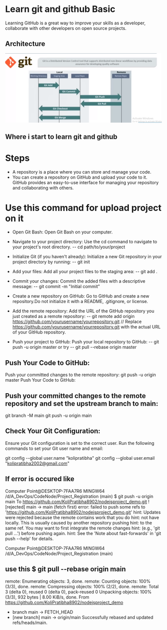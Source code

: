 # Learn git and github Basic
Learning GitHub is a great way to improve your skills as a developer, collaborate with other developers on open source projects.

## Architecture
![Architecture](Architecture.png)

## Where i start to learn git and github
# Steps 
- A repository is a place where you can store and manage your code. 
- You can create a repository on GitHub and upload your code to it. GitHub provides an easy-to-use interface for managing your repository and collaborating with others.

# Use this command for upload project on it
- Open Git Bash: Open Git Bash on your computer.
- Navigate to your project directory: Use the cd command to navigate to your project's root directory.
-- cd path/to/your/project

- Initialize Git (if you haven't already): Initialize a new Git repository in your project directory by running:
-- git init

- Add your files: Add all your project files to the staging area:
-- git add .

- Commit your changes: Commit the added files with a descriptive message:
-- git commit -m "Initial commit"
  
- Create a new repository on GitHub: Go to GitHub and create a new repository.Do not initialize it with a README, .gitignore, or license.

- Add the remote repository: Add the URL of the GitHub repository you just created as a remote repository:
-- git remote add origin https://github.com/yourusername/yourrepository.git
 // Replace https://github.com/yourusername/yourrepository.git with the actual URL of your GitHub repository.

- Push your project to GitHub: Push your local repository to GitHub:
-- git push -u origin master
or try
-- git pull --rebase origin master

## Push Your Code to GitHub:
Push your committed changes to the remote repository:
git push -u origin master
Push Your Code to GitHub:
## Push your committed changes to the remote repository and set the upstream branch to main:
git branch -M main
git push -u origin main

## Check Your Git Configuration:
Ensure your Git configuration is set to the correct user. Run the following commands to set your Git user name and email:

git config --global user.name "kolipratibha"
git config --global user.email "kolipratibha2002@gmail.com"

## If error is occured like 
Computer Point@DESKTOP-7FAA7R6 MINGW64 /d/A_DevOps/CodeNode/Project_Registration (main)
$ git push -u origin main
To https://github.com/KoliPratibha8902/nodejsproject_demo.git
 ! [rejected]        main -> main (fetch first)
error: failed to push some refs to 'https://github.com/KoliPratibha8902/nodejsproject_demo.git'
hint: Updates were rejected because the remote contains work that you do
hint: not have locally. This is usually caused by another repository pushing
hint: to the same ref. You may want to first integrate the remote changes
hint: (e.g., 'git pull ...') before pushing again.
hint: See the 'Note about fast-forwards' in 'git push --help' for details.

Computer Point@DESKTOP-7FAA7R6 MINGW64 /d/A_DevOps/CodeNode/Project_Registration (main)
## use this $ git pull --rebase origin main
remote: Enumerating objects: 3, done.
remote: Counting objects: 100% (3/3), done.
remote: Compressing objects: 100% (2/2), done.
remote: Total 3 (delta 0), reused 0 (delta 0), pack-reused 0
Unpacking objects: 100% (3/3), 932 bytes | 8.00 KiB/s, done.
From https://github.com/KoliPratibha8902/nodejsproject_demo
 * branch            main       -> FETCH_HEAD
 * [new branch]      main       -> origin/main
Successfully rebased and updated refs/heads/main.

